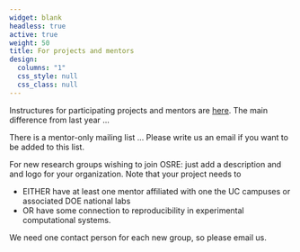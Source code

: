```yaml
---
widget: blank
headless: true
active: true
weight: 50
title: For projects and mentors
design:
  columns: "1"
  css_style: null
  css_class: null
---
```


Instructures for participating projects and mentors are [here](/osredocs/formentors). The main difference from last year ...

There is a mentor-only mailing list ... Please write us an email if you want to be added to this list.

For new research groups wishing to join OSRE: just add a description and and logo for your organization. Note that your project needs to
- EITHER have at least one mentor affiliated with one the UC campuses or associated DOE national labs
- OR have some connection to reproducibility in experimental computational systems.

We need one contact person for each new group, so please email us.